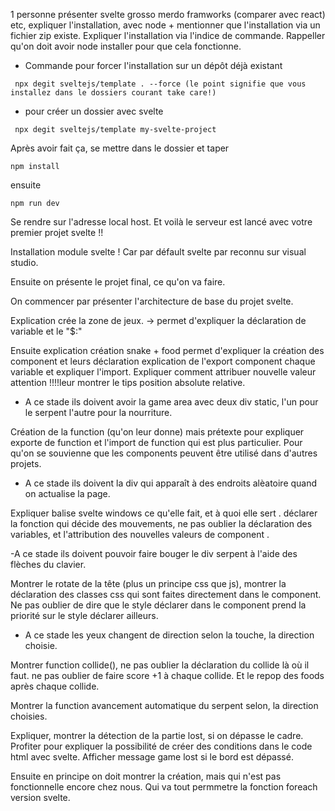 1 personne présenter svelte grosso merdo framworks (comparer avec react) etc, expliquer l'installation, avec node + mentionner que l'installation via un fichier zip existe.
Expliquer l'installation via l'indice de commande. Rappeller qu'on doit avoir node installer pour que cela fonctionne.  

- Commande pour forcer l'installation sur un dépôt déjà existant

```
 npx degit sveltejs/template . --force (le point signifie que vous installez dans le dossiers courant take care!) 
```


- pour créer un dossier avec svelte
```
 npx degit sveltejs/template my-svelte-project

```
Après avoir fait ça, se mettre dans le dossier et taper 

```
npm install
```
ensuite
```
npm run dev
```
Se rendre sur l'adresse local host. 
Et voilà le serveur est lancé avec votre premier projet svelte !! 

Installation module svelte ! Car par défault svelte par reconnu sur visual studio. 

Ensuite on présente le projet final, ce qu'on va faire. 

On commencer par présenter l'architecture de base du projet svelte. 

Explication crée la zone de jeux. -> permet d'expliquer la déclaration de variable et le "$:"

Ensuite explication création snake + food permet d'expliquer la création des component et leurs déclaration explication de l'export component chaque variable et expliquer l'import. Expliquer comment attribuer nouvelle valeur attention !!!!leur montrer le tips position absolute relative.

- A ce stade ils doivent avoir la game area avec deux div static, l'un pour le serpent l'autre pour la nourriture. 

Création de la function (qu'on leur donne) mais prétexte pour expliquer exporte de function et l'import de function qui est plus particulier. Pour qu'on se souvienne que les components peuvent être utilisé dans d'autres projets. 

- A ce stade ils doivent la div qui apparaît à des endroits alèatoire quand on actualise la page. 

Expliquer balise svelte windows  ce qu'elle fait, et à quoi elle sert . déclarer la fonction qui décide des mouvements, ne pas oublier la déclaration des variables, et l'attribution des nouvelles valeurs de component . 

-A ce stade ils doivent pouvoir faire bouger le div serpent à l'aide des flèches du clavier.

Montrer le rotate de la tête (plus un principe css que js), montrer la déclaration des classes css qui sont faites directement dans le component. Ne pas oublier de dire que le style déclarer dans le component prend la priorité sur le style déclarer ailleurs. 

- A ce stade les yeux changent de direction selon la touche, la direction choisie.

Montrer function collide(), ne pas oublier la déclaration du collide là où il faut. ne pas oublier de faire score +1 à chaque collide. Et le repop des foods après chaque collide.

Montrer la function avancement automatique du serpent selon, la direction choisies.

Expliquer, montrer la détection de la partie lost, si on dépasse le cadre. Profiter pour expliquer la possibilité de créer des conditions dans le code html avec svelte. Afficher message game lost si le bord est dépassé. 

Ensuite en principe on doit montrer la création, mais qui n'est pas fonctionnelle encore chez nous. Qui va tout permmetre la fonction foreach version svelte.

